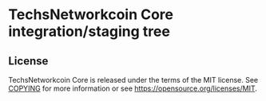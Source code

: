 TechsNetworkcoin Core integration/staging tree
=====================================

License
-------

TechsNetworkcoin Core is released under the terms of the MIT license. See [COPYING](COPYING) for more
information or see https://opensource.org/licenses/MIT.
